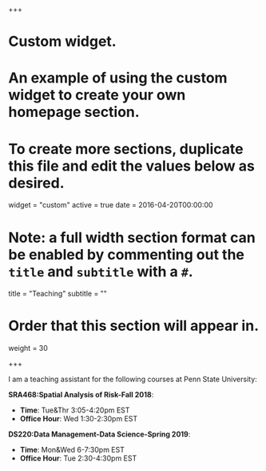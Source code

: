 +++
# Custom widget.
# An example of using the custom widget to create your own homepage section.
# To create more sections, duplicate this file and edit the values below as desired.
widget = "custom"
active = true
date = 2016-04-20T00:00:00

# Note: a full width section format can be enabled by commenting out the `title` and `subtitle` with a `#`.
title = "Teaching"
subtitle = ""

# Order that this section will appear in.
weight = 30

+++

I am a teaching assistant for the following courses at Penn State University:

**SRA468:Spatial Analysis of Risk-Fall 2018**: 

+ **Time**: Tue&Thr 3:05-4:20pm EST 
+ **Office Hour**: Wed 1:30-2:30pm EST  

**DS220:Data Management-Data Science-Spring 2019**: 

+ **Time**: Mon&Wed 6-7:30pm EST 
+ **Office Hour**: Tue 2:30-4:30pm EST  
